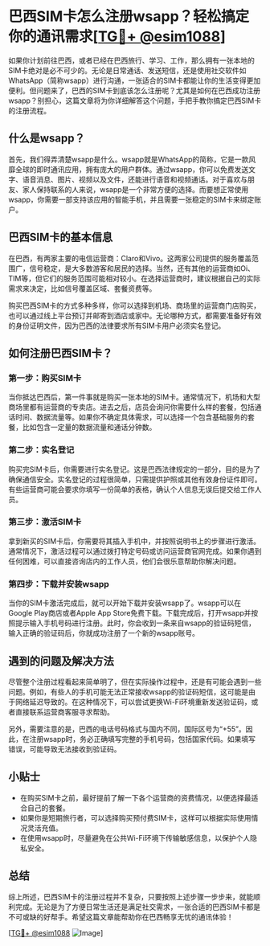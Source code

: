 # 巴西SIM卡怎么注册wsapp？轻松搞定你的通讯需求[[TG💪+ @esim1088](https://t.me/s/esim1088)]

如果你计划前往巴西，或者已经在巴西旅行、学习、工作，那么拥有一张本地的SIM卡绝对是必不可少的。无论是日常通话、发送短信，还是使用社交软件如WhatsApp（简称wsapp）进行沟通，一张适合的SIM卡都能让你的生活变得更加便利。但问题来了，巴西的SIM卡到底该怎么注册呢？尤其是如何在巴西成功注册wsapp？别担心，这篇文章将为你详细解答这个问题，手把手教你搞定巴西SIM卡的注册流程。

## 什么是wsapp？

首先，我们得弄清楚wsapp是什么。wsapp就是WhatsApp的简称，它是一款风靡全球的即时通讯应用，拥有庞大的用户群体。通过wsapp，你可以免费发送文字、语音消息、图片、视频以及文件，还能进行语音和视频通话。对于喜欢与朋友、家人保持联系的人来说，wsapp是一个非常方便的选择。而要想正常使用wsapp，你需要一部支持该应用的智能手机，并且需要一张稳定的SIM卡来绑定账户。

## 巴西SIM卡的基本信息

在巴西，有两家主要的电信运营商：Claro和Vivo。这两家公司提供的服务覆盖范围广，信号稳定，是大多数游客和居民的选择。当然，还有其他的运营商如Oi、TIM等，但它们的服务范围可能相对较小。在选择运营商时，建议根据自己的实际需求来决定，比如信号覆盖区域、套餐资费等。

购买巴西SIM卡的方式多种多样，你可以选择到机场、商场里的运营商门店购买，也可以通过线上平台预订并邮寄到酒店或家中。无论哪种方式，都需要准备好有效的身份证明文件，因为巴西的法律要求所有SIM卡用户必须实名登记。

## 如何注册巴西SIM卡？

### 第一步：购买SIM卡

当你抵达巴西后，第一件事就是购买一张本地的SIM卡。通常情况下，机场和大型商场里都有运营商的专卖店。进去之后，店员会询问你需要什么样的套餐，包括通话时间、数据流量等。如果你不确定具体需求，可以选择一个包含基础服务的套餐，比如包含一定量的数据流量和通话分钟数。

### 第二步：实名登记

购买完SIM卡后，你需要进行实名登记。这是巴西法律规定的一部分，目的是为了确保通信安全。实名登记的过程很简单，只需提供护照或其他有效身份证件即可。有些运营商可能会要求你填写一份简单的表格，确认个人信息无误后提交给工作人员。

### 第三步：激活SIM卡

拿到新买的SIM卡后，你需要将其插入手机中，并按照说明书上的步骤进行激活。通常情况下，激活过程可以通过拨打特定号码或访问运营商官网完成。如果你遇到任何困难，可以直接咨询店内的工作人员，他们会很乐意帮助你解决问题。

### 第四步：下载并安装wsapp

当你的SIM卡激活完成后，就可以开始下载并安装wsapp了。wsapp可以在Google Play商店或者Apple App Store免费下载。下载完成后，打开wsapp并按照提示输入手机号码进行注册。此时，你会收到一条来自wsapp的验证码短信，输入正确的验证码后，你就成功注册了一个新的wsapp账号。

## 遇到的问题及解决方法

尽管整个注册过程看起来简单明了，但在实际操作过程中，还是有可能会遇到一些问题。例如，有些人的手机可能无法正常接收wsapp的验证码短信，这可能是由于网络延迟导致的。在这种情况下，可以尝试更换Wi-Fi环境重新发送验证码，或者直接联系运营商客服寻求帮助。

另外，需要注意的是，巴西的电话号码格式与国内不同，国际区号为“+55”。因此，在注册wsapp时，务必正确填写完整的手机号码，包括国家代码。如果填写错误，可能导致无法接收到验证码。

## 小贴士

- 在购买SIM卡之前，最好提前了解一下各个运营商的资费情况，以便选择最适合自己的套餐。
- 如果你是短期旅行者，可以选择购买预付费SIM卡，这样可以根据实际使用情况灵活充值。
- 在使用wsapp时，尽量避免在公共Wi-Fi环境下传输敏感信息，以保护个人隐私安全。

## 总结

综上所述，巴西SIM卡的注册过程并不复杂，只要按照上述步骤一步步来，就能顺利完成。无论是为了方便日常生活还是满足社交需求，一张合适的巴西SIM卡都是不可或缺的好帮手。希望这篇文章能帮助你在巴西畅享无忧的通讯体验！

[[TG💪+ @esim1088](https://t.me/s/esim1088) ![Image](https://i.postimg.cc/4NQfJmqS/Snipaste-2025-05-13-00-14-12.png)]